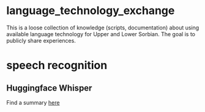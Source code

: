 # language_technology_exchange
This is a loose collection of knowledge (scripts, documentation) about using available language technology for Upper and Lower Sorbian. The goal is to publicly share experiences.

# speech recognition

## Huggingface Whisper

Find a summary [here](speech_recognition/whisper/README.md)


